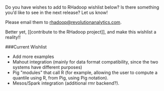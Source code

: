 Do you have wishes to add to RHadoop wishlist below? Is there something you’d like to see in the next release? Let us know!

Please email them to rhadoop@revolutionanalytics.com.  

Better yet, [[contribute to the RHadoop project]], and make this wishlist a reality!!

###Current Wishlist
* Add more examples
* Mahout integration (mainly for data format compatibility, since the two systems have different purposes)
* Pig "modules" that call R (for example, allowing the user to compute a quantile using R, from Pig, using Pig notation).
* Mesos/Spark integration (additional rmr backend?).
